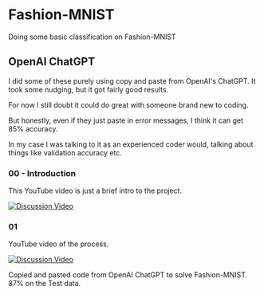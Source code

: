 # Fashion-MNIST

Doing some basic classification on Fashion-MNIST

## OpenAI ChatGPT

I did some of these purely using copy and paste from OpenAI's ChatGPT. It took some nudging, but it got fairly good results.

For now I still doubt it could do great with someone brand new to coding.

But honestly, even if they just paste in error messages, I think it can get 85% accuracy.

In my case I was talking to it as an experienced coder would, talking about things like validation accuracy etc.

### 00 - Introduction

This YouTube video is just a brief intro to the project.

[![Discussion Video](https://img.youtube.com/vi/IRfDrkd__VE/0.jpg)](https://www.youtube.com/watch?v=IRfDrkd__VE "Discussion Video")

### 01

YouTube video of the process.

[![Discussion Video](https://img.youtube.com/vi/QJomBDmFJvo/0.jpg)](https://www.youtube.com/watch?v=QJomBDmFJvo "Discussion Video")

Copied and pasted code from OpenAI ChatGPT to solve Fashion-MNIST. 87% on the Test data.